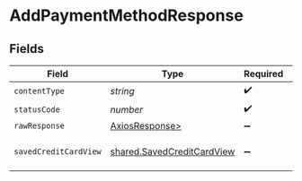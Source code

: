 # AddPaymentMethodResponse


## Fields

| Field                                                                    | Type                                                                     | Required                                                                 | Description                                                              |
| ------------------------------------------------------------------------ | ------------------------------------------------------------------------ | ------------------------------------------------------------------------ | ------------------------------------------------------------------------ |
| `contentType`                                                            | *string*                                                                 | :heavy_check_mark:                                                       | N/A                                                                      |
| `statusCode`                                                             | *number*                                                                 | :heavy_check_mark:                                                       | N/A                                                                      |
| `rawResponse`                                                            | [AxiosResponse>](https://axios-http.com/docs/res_schema)                 | :heavy_minus_sign:                                                       | N/A                                                                      |
| `savedCreditCardView`                                                    | [shared.SavedCreditCardView](../../models/shared/savedcreditcardview.md) | :heavy_minus_sign:                                                       | Payment Method Added                                                     |